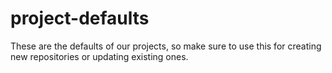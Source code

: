 # project-defaults
These are the defaults of our projects, so make sure to use this for creating new repositories or updating existing ones.
